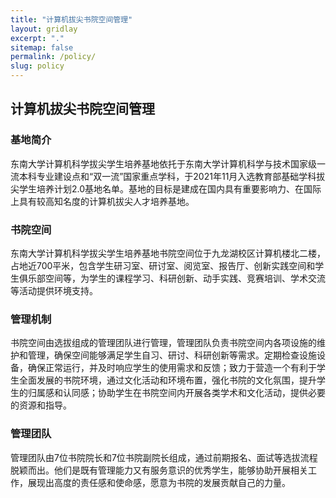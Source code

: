 ```yaml
---
title: "计算机拔尖书院空间管理"
layout: gridlay
excerpt: "."
sitemap: false
permalink: /policy/
slug: policy
---
```


## 计算机拔尖书院空间管理 

### 基地简介

东南大学计算机科学拔尖学生培养基地依托于东南大学计算机科学与技术国家级一流本科专业建设点和“双一流”国家重点学科，于2021年11月入选教育部基础学科拔尖学生培养计划2.0基地名单。基地的目标是建成在国内具有重要影响力、在国际上具有较高知名度的计算机拔尖人才培养基地。

### 书院空间

东南大学计算机科学拔尖学生培养基地书院空间位于九龙湖校区计算机楼北二楼，占地近700平米，包含学生研习室、研讨室、阅览室、报告厅、创新实践空间和学生俱乐部空间等，为学生的课程学习、科研创新、动手实践、竞赛培训、学术交流等活动提供环境支持。

### 管理机制

书院空间由选拔组成的管理团队进行管理，管理团队负责书院空间内各项设施的维护和管理，确保空间能够满足学生自习、研讨、科研创新等需求。定期检查设施设备，确保正常运行，并及时响应学生的使用需求和反馈；致力于营造一个有利于学生全面发展的书院环境，通过文化活动和环境布置，强化书院的文化氛围，提升学生的归属感和认同感；协助学生在书院空间内开展各类学术和文化活动，提供必要的资源和指导。

### 管理团队

管理团队由7位书院院长和7位书院副院长组成，通过前期报名、面试等选拔流程脱颖而出。他们是既有管理能力又有服务意识的优秀学生，能够协助开展相关工作，展现出高度的责任感和使命感，愿意为书院的发展贡献自己的力量。 
